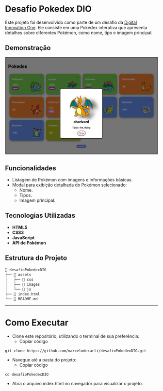 # Desafio Pokedex DIO  

Este projeto foi desenvolvido como parte de um desafio da [Digital Innovation One](https://www.dio.me/). Ele consiste em uma Pokédex interativa que apresenta detalhes sobre diferentes Pokémon, como nome, tipo e imagem principal.  

## Demonstração  

![Demonstração da Pokédex](./assets/images/example.png)  

## Funcionalidades  

- Listagem de Pokémon com imagens e informações básicas.
- Modal para exibição detalhada do Pokémon selecionado:
  - Nome.
  - Tipos.
  - Imagem principal.

## Tecnologias Utilizadas  

- **HTML5**
- **CSS3**
- **JavaScript**
- **API de Pokémon**  

## Estrutura do Projeto  

```plaintext
📂 desafioPokedexDIO
├── 📂 assets
│   ├── 📂 css
│   ├── 📂 images
│   └── 📂 js
├── 📄 index.html
└── 📄 README.md
```

---

# Como Executar
- Clone este repositório, utilizando o terminal de sua preferência:
    * Copiar código

```
git clone https://github.com/marcelodecarli/desafioPokedexDIO.git
```

- Navegue até a pasta do projeto:
    * Copiar código
```
cd desafioPokedexDIO
```
- Abra o arquivo index.html no navegador para visualizar o projeto.

